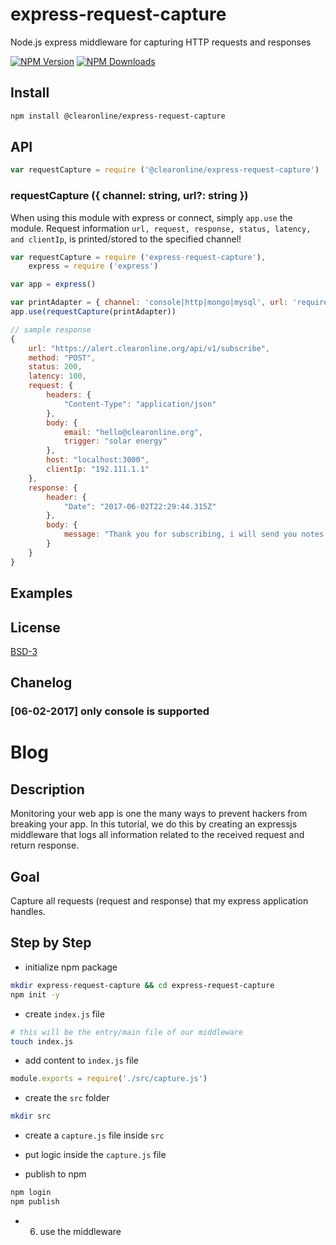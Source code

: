 # express-request-capture
Node.js express middleware for capturing HTTP requests and responses

[![NPM Version][npm-image]][npm-url]
[![NPM Downloads][downloads-image]][downloads-url]

## Install

```bash
npm install @clearonline/express-request-capture
```

## API

```js
var requestCapture = require ('@clearonline/express-request-capture')
```

### requestCapture ({ channel: string, url?: string })

When using this module with express or connect, simply `app.use` the module.
Request information `url, request, response, status, latency, and clientIp`, is printed/stored to the specified channel!
```js
var requestCapture = require ('express-request-capture'),
    express = require ('express')

var app = express()

var printAdapter = { channel: 'console|http|mongo|mysql', url: 'required if channel is either http or database' };
app.use(requestCapture(printAdapter))
```

```js
// sample response
{
    url: "https://alert.clearonline.org/api/v1/subscribe",
    method: "POST",
    status: 200,
    latency: 100,
    request: {
        headers: {
            "Content-Type": "application/json"
        },
        body: {
            email: "hello@clearonline.org",
            trigger: "solar energy"
        },
        host: "localhost:3000",
        clientIp: "192.111.1.1"
    },
    response: {
        header: {
            "Date": "2017-06-02T22:29:44.315Z"
        },
        body: {
            message: "Thank you for subscribing, i will send you notes every monday!"
        }
    }
}
```

## Examples

## License

[BSD-3](LICENSE)

[npm-image]: https://img.shields.io/npm/v/@clearonline/express-request-capture.svg?style=flat
[npm-url]: https://npmjs.org/package/@clearonline/express-request-capture
[downloads-image]: https://img.shields.io/npm/dm/@clearonline/express-request-capture.svg?style=flat
[downloads-url]: https://npmjs.org/package/@clearonline/express-request-capture

## Chanelog

### [06-02-2017] only console is supported

# Blog

## Description

Monitoring your web app is one the many ways to prevent hackers from breaking your app. In this tutorial, we do this by creating an expressjs middleware that logs all information related to the received request and return response.

## Goal

Capture all requests (request and response) that my express application handles.

## Step by Step

* initialize npm package

```sh
mkdir express-request-capture && cd express-request-capture
npm init -y
```

* create `index.js` file

```sh
# this will be the entry/main file of our middleware
touch index.js
```

* add content to `index.js` file

```js
module.exports = require('./src/capture.js')
```

* create the `src` folder

```sh
mkdir src
```

* create a `capture.js` file inside `src`

* put logic inside the `capture.js` file

* publish to npm

```sh
npm login
npm publish
```

* 6. use the middleware

```sh

```


